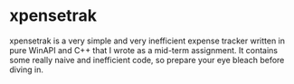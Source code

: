 # xpensetrak
xpensetrak is a very simple and very inefficient expense tracker written in pure WinAPI and C++ that I wrote as a mid-term assignment. It contains some really naive and inefficient code, so prepare your eye bleach before diving in.
